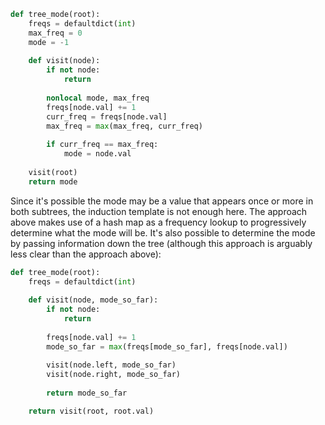 ```python
def tree_mode(root):
    freqs = defaultdict(int)
    max_freq = 0
    mode = -1
    
    def visit(node):
        if not node:
            return
        
        nonlocal mode, max_freq
        freqs[node.val] += 1
        curr_freq = freqs[node.val]
        max_freq = max(max_freq, curr_freq)
        
        if curr_freq == max_freq:
            mode = node.val
        
    visit(root)
    return mode
```

Since it's possible the mode may be a value that appears once or more in both subtrees, the induction template is not enough here. The approach above makes use of a hash map as a frequency lookup to progressively determine what the mode will be. It's also possible to determine the mode by passing information down the tree (although this approach is arguably less clear than the approach above):

```python
def tree_mode(root):
    freqs = defaultdict(int)
    
    def visit(node, mode_so_far):
        if not node:
            return
        
        freqs[node.val] += 1
        mode_so_far = max(freqs[mode_so_far], freqs[node.val])
        
        visit(node.left, mode_so_far)
        visit(node.right, mode_so_far)
        
        return mode_so_far

    return visit(root, root.val)
```